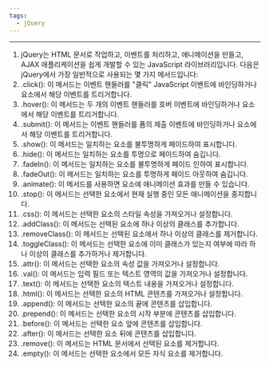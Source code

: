 ```yaml
---
tags:
  - jQuery
---
```

---
1. jQuery는 HTML 문서로 작업하고, 이벤트를 처리하고, 애니메이션을 만들고, AJAX 애플리케이션을 쉽게 개발할 수 있는 JavaScript 라이브러리입니다. 다음은 jQuery에서 가장 일반적으로 사용되는 몇 가지 메서드입니다:
2. .click(): 이 메서드는 이벤트 핸들러를 "클릭" JavaScript 이벤트에 바인딩하거나 요소에서 해당 이벤트를 트리거합니다.
3. .hover(): 이 메서드는 두 개의 이벤트 핸들러를 호버 이벤트에 바인딩하거나 요소에서 해당 이벤트를 트리거합니다.
4. .submit(): 이 메서드는 이벤트 핸들러를 폼의 제출 이벤트에 바인딩하거나 요소에서 해당 이벤트를 트리거합니다.
5. .show(): 이 메서드는 일치하는 요소를 불투명하게 페이드하여 표시합니다.
6. .hide(): 이 메서드는 일치하는 요소를 투명으로 페이드하여 숨깁니다.
7. .fadeIn(): 이 메서드는 일치하는 요소를 불투명하게 페이드 인하여 표시합니다.
8. .fadeOut(): 이 메서드는 일치하는 요소를 투명하게 페이드 아웃하여 숨깁니다.
9. .animate(): 이 메서드를 사용하면 요소에 애니메이션 효과를 만들 수 있습니다.
10. .stop(): 이 메서드는 선택한 요소에서 현재 실행 중인 모든 애니메이션을 중지합니다.
11. .css(): 이 메서드는 선택한 요소의 스타일 속성을 가져오거나 설정합니다.
12. .addClass(): 이 메서드는 선택된 요소에 하나 이상의 클래스를 추가합니다.
13. .removeClass(): 이 메서드는 선택된 요소에서 하나 이상의 클래스를 제거합니다.
14. .toggleClass(): 이 메서드는 선택한 요소에 이미 클래스가 있는지 여부에 따라 하나 이상의 클래스를 추가하거나 제거합니다.
15. .attr(): 이 메서드는 선택한 요소의 속성 값을 가져오거나 설정합니다.
16. .val(): 이 메서드는 입력 필드 또는 텍스트 영역의 값을 가져오거나 설정합니다.
17. .text(): 이 메서드는 선택한 요소의 텍스트 내용을 가져오거나 설정합니다.
18. .html(): 이 메서드는 선택한 요소의 HTML 콘텐츠를 가져오거나 설정합니다.
19. .append(): 이 메서드는 선택한 요소의 끝에 콘텐츠를 삽입합니다.
20. .prepend(): 이 메서드는 선택한 요소의 시작 부분에 콘텐츠를 삽입합니다.
21. .before(): 이 메서드는 선택한 요소 앞에 콘텐츠를 삽입합니다.
22. .after(): 이 메서드는 선택한 요소 뒤에 콘텐츠를 삽입합니다.
23. .remove(): 이 메서드는 HTML 문서에서 선택된 요소를 제거합니다.
24. .empty(): 이 메서드는 선택한 요소에서 모든 자식 요소를 제거합니다.